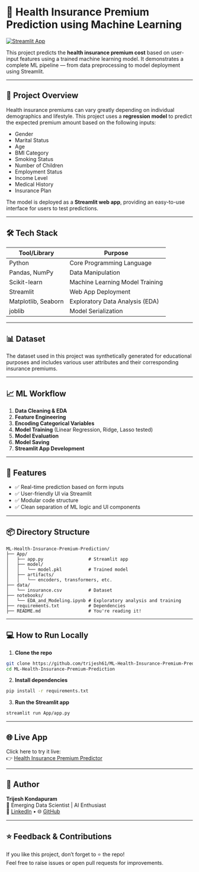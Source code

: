  
# 🏥 Health Insurance Premium Prediction using Machine Learning

[![Streamlit App](https://img.shields.io/badge/Live%20App-Click%20Here-brightgreen?style=for-the-badge&logo=streamlit)](https://health-insurance-premium-prediction-ml.streamlit.app/)

 

This project predicts the **health insurance premium cost** based on user-input features using a trained machine learning model. It demonstrates a complete ML pipeline — from data preprocessing to model deployment using Streamlit.

---

## 🚀 Project Overview

Health insurance premiums can vary greatly depending on individual demographics and lifestyle. This project uses a **regression model** to predict the expected premium amount based on the following inputs:

- Gender
- Marital Status
- Age
- BMI Category
- Smoking Status
- Number of Children
- Employment Status
- Income Level
- Medical History
- Insurance Plan

The model is deployed as a **Streamlit web app**, providing an easy-to-use interface for users to test predictions.

---

## 🛠️ Tech Stack

| Tool/Library     | Purpose                             |
|------------------|--------------------------------------|
| Python           | Core Programming Language            |
| Pandas, NumPy    | Data Manipulation                    |
| Scikit-learn     | Machine Learning Model Training      |
| Streamlit        | Web App Deployment                   |
| Matplotlib, Seaborn | Exploratory Data Analysis (EDA)  |
| joblib           | Model Serialization                  |

---

## 📊 Dataset

The dataset used in this project was synthetically generated for educational purposes and includes various user attributes and their corresponding insurance premiums.

---

## 📈 ML Workflow

1. **Data Cleaning & EDA**
2. **Feature Engineering**
3. **Encoding Categorical Variables**
4. **Model Training** (Linear Regression, Ridge, Lasso tested)
5. **Model Evaluation**
6. **Model Saving**
7. **Streamlit App Development**

---

## 🎯 Features

- ✅ Real-time prediction based on form inputs
- ✅ User-friendly UI via Streamlit
- ✅ Modular code structure
- ✅ Clean separation of ML logic and UI components

---

## 📦 Directory Structure

```
ML-Health-Insurance-Premium-Prediction/
├── App/
│   ├── app.py                 # Streamlit app
│   ├── model/
│   │   └── model.pkl          # Trained model
│   ├── artifacts/
│   │   └── encoders, transformers, etc.
├── data/
│   └── insurance.csv          # Dataset
├── notebooks/
│   └── EDA_and_Modeling.ipynb # Exploratory analysis and training
├── requirements.txt           # Dependencies
├── README.md                  # You're reading it!
```

---

## 💻 How to Run Locally

1. **Clone the repo**

```bash
git clone https://github.com/trijesh61/ML-Health-Insurance-Premium-Prediction.git
cd ML-Health-Insurance-Premium-Prediction
```

2. **Install dependencies**

```bash
pip install -r requirements.txt
```

3. **Run the Streamlit app**

```bash
streamlit run App/app.py
```

---

## 🌐 Live App

Click here to try it live:  
👉 [Health Insurance Premium Predictor](https://health-insurance-premium-prediction-ml.streamlit.app/)

---

## 🙌 Author

**Trijesh Kondapuram**  
📌 Emerging Data Scientist | AI Enthusiast  
🔗 [LinkedIn]([https://www.linkedin.com/in/trijesh-k/](https://www.linkedin.com/in/trijesh-kondapuram/)) • 🌐 [GitHub](https://github.com/trijesh61)

---

## ⭐ Feedback & Contributions

If you like this project, don’t forget to ⭐ the repo!  
Feel free to raise issues or open pull requests for improvements.
